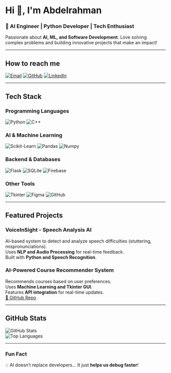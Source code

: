 # Hi 👋, I'm Abdelrahman
### 🚀 AI Engineer | Python Developer | Tech Enthusiast  

Passionate about **AI, ML, and Software Development**. Love solving complex problems and building innovative projects that make an impact!  

---  
##  How to reach me  
[![Email](https://img.shields.io/badge/Email-D14836?style=for-the-badge&logo=gmail&logoColor=white)](Abdelrahman.Ali.Badry.067@gmail.com)         [![GitHub](https://img.shields.io/badge/GitHub-181717?style=for-the-badge&logo=github&logoColor=white)](https://github.com/Mordekai66)  [![LinkedIn](https://img.shields.io/badge/LinkedIn-0077B5?style=for-the-badge&logo=linkedin&logoColor=white)](https://linkedin.com/in/yourprofile)  

---  
##  Tech Stack  
###  Programming Languages  
![Python](https://img.shields.io/badge/Python-3776AB?style=for-the-badge&logo=python&logoColor=white)    ![C++](https://img.shields.io/badge/C++-00599C?style=for-the-badge&logo=c%2b%2b&logoColor=white)  

###  AI & Machine Learning  
![Scikit-Learn](https://img.shields.io/badge/Scikit--Learn-F7931E?style=for-the-badge&logo=scikitlearn&logoColor=white)  ![Pandas](https://img.shields.io/badge/Pandas-150458?style=for-the-badge&logo=pandas&logoColor=white)  ![Numpy](https://img.shields.io/badge/Numpy-013243?style=for-the-badge&logo=numpy&logoColor=white)  

###  Backend & Databases  
![Flask](https://img.shields.io/badge/Flask-000000?style=for-the-badge&logo=flask&logoColor=white)   ![SQLite](https://img.shields.io/badge/SQLite-003B57?style=for-the-badge&logo=sqlite&logoColor=white)  ![Firebase](https://img.shields.io/badge/Firebase-FFCA28?style=for-the-badge&logo=firebase&logoColor=black)  

###  Other Tools  
![Tkinter](https://img.shields.io/badge/Tkinter-FF6F00?style=for-the-badge)  ![Figma](https://img.shields.io/badge/Figma-F24E1E?style=for-the-badge&logo=figma&logoColor=white)  ![GitHub](https://img.shields.io/badge/GitHub-181717?style=for-the-badge&logo=github&logoColor=white)  

---  
##  Featured Projects  
###  VoiceInSight - Speech Analysis AI  
 AI-based system to detect and analyze speech difficulties (stuttering, mispronunciations).  
 Uses **NLP and Audio Processing** for real-time feedback.  
 Built with **Python and Speech Recognition**.  

###  AI-Powered Course Recommender System  
 Recommends courses based on user preferences.  
 Uses **Machine Learning and Tkinter GUI**.  
 Features **API integration** for real-time updates.  
[🔗 GitHub Repo](https://github.com/Mordekai66/Team-8-InternShip)  

---  
##  GitHub Stats  
![GitHub Stats](https://github-readme-stats.vercel.app/api?username=Mordekai66&show_icons=true&theme=radical)  
![Top Languages](https://github-readme-stats.vercel.app/api/top-langs/?username=Mordekai66&layout=compact&theme=radical)  

---  
###  Fun Fact  
💡 AI doesn’t replace developers... It just **helps us debug faster**!  
